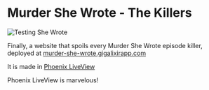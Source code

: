 # Murder She Wrote - The Killers

![Testing She Wrote](https://github.com/carlotm/murder-she-wrote-the-killers/actions/workflows/github-actions-she-wrote.yml/badge.svg)

Finally, a website that spoils every Murder She Wrote episode killer,
deployed at [murder-she-wrote.gigalixirapp.com](https://murder-she-wrote.gigalixirapp.com)

It is made in [Phoenix LiveView](https://hexdocs.pm/phoenix_live_view/Phoenix.LiveView.html)

Phoenix LiveView is marvelous!
